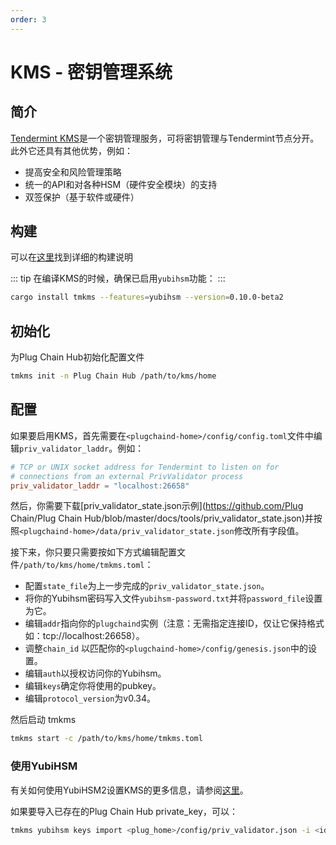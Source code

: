 ```yaml
---
order: 3
---
```


# KMS - 密钥管理系统

## 简介

[Tendermint KMS](https://github.com/iqlusioninc/tmkms)是一个密钥管理服务，可将密钥管理与Tendermint节点分开。此外它还具有其他优势，例如：

- 提高安全和风险管理策略
- 统一的API和对各种HSM（硬件安全模块）的支持
- 双签保护（基于软件或硬件）

## 构建

可以在[这里](https://github.com/iqlusioninc/tmkms#installation)找到详细的构建说明

::: tip
在编译KMS的时候，确保已启用`yubihsm`功能：
:::

```bash
cargo install tmkms --features=yubihsm --version=0.10.0-beta2
```

## 初始化

为Plug Chain Hub初始化配置文件

```bash
tmkms init -n Plug Chain Hub /path/to/kms/home
```

## 配置

如果要启用KMS，首先需要在`<plugchaind-home>/config/config.toml`文件中编辑`priv_validator_laddr`。例如：

```toml
# TCP or UNIX socket address for Tendermint to listen on for
# connections from an external PrivValidator process
priv_validator_laddr = "localhost:26658"
```

然后，你需要下载[priv_validator_state.json示例](https://github.com/Plug Chain/Plug Chain Hub/blob/master/docs/tools/priv_validator_state.json)并按照`<plugchaind-home>/data/priv_validator_state.json`修改所有字段值。

接下来，你只要只需要按如下方式编辑配置文件`/path/to/kms/home/tmkms.toml`：

- 配置`state_file`为上一步完成的`priv_validator_state.json`。
- 将你的Yubihsm密码写入文件`yubihsm-password.txt`并将`password_file`设置为它。
- 编辑`addr`指向你的`plugchaind`实例（注意：无需指定连接ID，仅让它保持格式如：tcp://localhost:26658）。
- 调整`chain_id` 以匹配你的`<plugchaind-home>/config/genesis.json`中的设置。
- 编辑`auth`以授权访问你的Yubihsm。
- 编辑`keys`确定你将使用的pubkey。
- 编辑`protocol_version`为v0.34。

然后启动 tmkms

```bash
tmkms start -c /path/to/kms/home/tmkms.toml
```

### 使用YubiHSM

有关如何使用YubiHSM2设置KMS的更多信息，请参阅[这里](https://github.com/iqlusioninc/tmkms/blob/master/README.yubihsm.md)。

如果要导入已存在的Plug Chain Hub private_key，可以：

```bash
tmkms yubihsm keys import <plug_home>/config/priv_validator.json -i <id> -t json -c /path/to/kms/home/tmkms.toml
```
